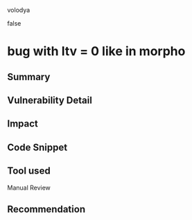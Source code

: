 volodya

false

# bug with ltv = 0 like in morpho

## Summary

## Vulnerability Detail

## Impact

## Code Snippet

## Tool used

Manual Review

## Recommendation
